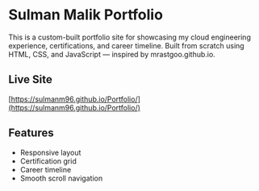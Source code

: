 # Sulman Malik Portfolio

This is a custom-built portfolio site for showcasing my cloud engineering experience, certifications, and career timeline. Built from scratch using HTML, CSS, and JavaScript — inspired by mrastgoo.github.io.

## Live Site
[https://sulmanm96.github.io/Portfolio/](https://sulmanm96.github.io/Portfolio/)

## Features
- Responsive layout
- Certification grid
- Career timeline
- Smooth scroll navigation

